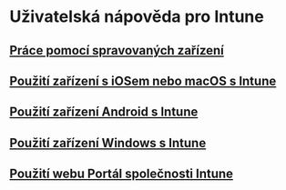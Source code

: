 # Uživatelská nápověda pro Intune
## [Práce pomocí spravovaných zařízení](company-portal-frequently-asked-questions.md)
## [Použití zařízení s iOSem nebo macOS s Intune](using-your-ios-or-macOS-device-with-intune.md)
## [Použití zařízení Android s Intune](using-your-android-device-with-intune.md)
## [Použití zařízení Windows s Intune](using-your-windows-device-with-intune.md)
## [Použití webu Portál společnosti Intune](using-the-intune-company-portal-website.md)


<!--HONumber=Feb17_HO2-->


